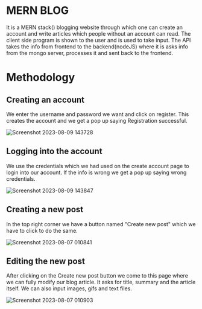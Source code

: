 
# MERN BLOG

It is a MERN stack() blogging website through which one can create an account and write articles which people without an account can read. The client side program is shown to the user and is used to take input. The API takes the info from frontend to the backend(nodeJS) where it is asks info from the mongo server, processes it and sent back to the frontend.

# Methodology

## Creating an account
We enter the username and password we want and click on register.
This creates the account and we get a pop up saying Registration successful.

![Screenshot 2023-08-09 143728](https://github.com/Chirag1969/MERN-BLOG/assets/72310140/69408e35-7310-488a-8508-52185e52200e)

## Logging into the account
We use the credentials which we had used on the create account page to login into our account. If the info is wrong we get a pop up saying wrong credentials.

![Screenshot 2023-08-09 143847](https://github.com/Chirag1969/MERN-BLOG/assets/72310140/44fa2d22-523d-4cde-a72e-b1fdf62fb00b)

## Creating a new post

In the top right corner we have a button named "Create new post" which we have to click to do the same.

![Screenshot 2023-08-07 010841](https://github.com/Chirag1969/MERN-BLOG/assets/72310140/c70fd7f4-9c1d-4185-bda1-fc3269b9112d)
## Editing the new post

After clicking on the Create new post button we come to this page where we can fully modify our blog article. It asks for title, summary and the article itself. We can also input images, gifs and text files.

![Screenshot 2023-08-07 010903](https://github.com/Chirag1969/MERN-BLOG/assets/72310140/e7398c4c-fee4-4a6a-a082-0272e3ee42a3)
